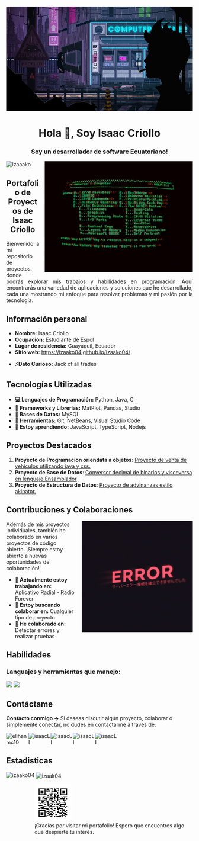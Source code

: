 ![Masterhead](https://raw.githubusercontent.com/izaako04/izaako04/main/main.gif)

<h1 align="center">Hola 👋, Soy Isaac Criollo</h1>
<h3 align="center">Soy un desarrollador de software Ecuatoriano!</h3>

<img align="right" alt="Coding" width="400" src="https://raw.githubusercontent.com/izaako04/izaako04/main/code.gif"  style="margin-left: 15px; margin-bottom: 15px;">

<p align="left"> <img src="https://komarev.com/ghpvc/?username=izaako04&label=Profile%20views&color=0e75b6&style=flat" alt="izaaako" /> </p>

<h2 align="center"> Portafolio de Proyectos de Isaac Criollo</h2>
<p align="justify">
Bienvenido a mi repositorio de proyectos, donde podrás explorar mis trabajos y habilidades en programación. Aquí encontrarás una variedad de aplicaciones y soluciones que he desarrollado, cada una mostrando mi enfoque para resolver problemas y mi pasión por la tecnología.
</p>

<h2 align="left"> Información personal </h2>

- **Nombre:** Isaac Criollo
- **Ocupación:** Estudiante de Espol
- **Lugar de residencia:** Guayaquil, Ecuador
- **Sitio web:** https://izaako04.github.io/Izaako04/
+ **⚡Dato Curioso:** Jack of all trades

## Tecnologías Utilizadas

- **💻 Lenguajes de Programación:** Python, Java, C
- **🧫 Frameworks y Librerías:** MatPlot, Pandas, Studio
- **💽 Bases de Datos:** MySQL
- **🔧 Herramientas:** Git, NetBeans, Visual Studio Code
- **🌱 Estoy aprendiendo:**  JavaScript, TypeScript, Nodejs

## Proyectos Destacados

1. **Proyecto de Programacion oriendata a objetos**: <a href="https://github.com/Izaako04/2P-ProyectoPOOG4"> Proyecto de venta de vehiculos utilizando java y css.</a>
2. **Proyecto de Base de Datos**: <a href="https://github.com/isaiasgh/DecimalBinaryConverter"> Conversor decimal de binarios y visceversa en lenguaje Ensamblador</a>
3. **Proyecto de Estructura de Datos**: <a href="https://github.com/Izaako04/PROY2_ED">Proyecto de advinanzas estilo akinator.</a>

## Contribuciones y Colaboraciones

<img align="right" alt="Coding" width="300" src="https://raw.githubusercontent.com/izaako04/izaako04/main/error.gif" style="margin-left: 15px; margin-bottom: 15px;">

Además de mis proyectos individuales, también he colaborado en varios proyectos de código abierto. 
¡Siempre estoy abierto a nuevas oportunidades de colaboración!

- **🔭 Actualmente estoy trabajando en:** Aplicativo Radial - Radio Forever
- **👯 Estoy buscando colaborar en:** Cualquier tipo de proyecto
- **📓 He colaborado en:** Detectar errores y realizar pruebas

<h2 align="left"> Habilidades </h2>

<h3 align="left">Languajes y herramientas que manejo:</h3>
<p align="left">
    <img src="https://skillicons.dev/icons?i=git,html,css,c,python,java,vim,linux,mysql" />
    <img src="https://skillicons.dev/icons?i=github,figma,bash,ubuntu,unity,latex,vscode,powershell,r" />
</p>

## Contáctame
**Contacto conmigo ->** 
Si deseas discutir algún proyecto, colaborar o simplemente conectar, no dudes en contactarme a través de:
<bre>

<p align="left">
    <a href="https://instagram.com/isaac.criollo04" target="blank"><img align="left" src="https://skillicons.dev/icons?i=instagram" alt="elihanmc10" height="50" width="60" /></a>
    <a href="https://www.linkedin.com/in/isaac-criollo-545b47278/" target="blank"><img align="left" src="https://skillicons.dev/icons?i=linkedin" alt="isaacLI" height="50" width="60" /></a>
    <a href="https://www.linkedin.com/in/isaac-criollo-545b47278/" target="blank"><img align="left" src="https://skillicons.dev/icons?i=discord" alt="isaacLI"  height="50" width="60" /></a>
    <a href="https://contacts.google.com/u/1/person/101820333767752505625?hl=es&pageId=none" target="blank"><img align="left" src="https://skillicons.dev/icons?i=gmail" alt="isaacLI"  height="50" width="60" /></a>
    <a href=".izaako" target="blank"><img align="left" src="https://skillicons.dev/icons?i=replit" alt="isaacLI"  height="50" width="60" /></a>
</p>
<br>
<br>

<h2 align="left">Estadisticas</h2>
<p><img align="left" src="https://github-readme-stats.vercel.app/api/top-langs?username=izaako04&show_icons=true&locale=en&layout=compact&theme=dark" alt="izaako04" height="195px"/></p>

<p>&nbsp;<img align="center" src="https://github-readme-stats.vercel.app/api?username=izaako04&show_icons=true&locale=en&theme=dark" alt="izaak04" /></p>


![QR](frame.png)  
¡Gracias por visitar mi portafolio! Espero que encuentres algo que despierte tu interés.
